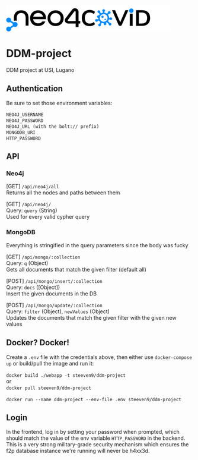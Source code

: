 [![Logo](webapp/public/img/logo_dark.svg)]()

# DDM-project
DDM project at USI, Lugano

## Authentication

Be sure to set those environment variables:

```
NEO4J_USERNAME
NEO4J_PASSWORD
NEO4J_URL (with the bolt:// prefix)
MONGODB_URI
HTTP_PASSWORD
```

## API

### Neo4j

[GET] `/api/neo4j/all`\
Returns all the nodes and paths between them 

[GET] `/api/neo4j/`\
Query: `query` (String)\
Used for every valid cypher query 

### MongoDB

Everything is stringified in the query parameters since the body was fucky

[GET] `/api/mongo/:collection`\
Query: `q` (Object)\
Gets all documents that match the given filter (default all)

[POST] `/api/mongo/insert/:collection`\
Query: `docs` ([Object])\
Insert the given documents in the DB

[POST] `/api/mongo/update/:collection`\
Query: `filter` (Object), `newValues` (Object)\
Updates the documents that match the given filter with
the given new values


## Docker? Docker!

Create a `.env` file with the credentials above, then either use 
`docker-compose up` or build/pull the image and run it:

`docker build ./webapp -t steeven9/ddm-project`\
or\
`docker pull steeven9/ddm-project`

`docker run --name ddm-project --env-file .env steeven9/ddm-project`


## Login

In the frontend, log in by setting your password when prompted, which should
match the value of the env variable `HTTP_PASSWORD` in the backend.
This is a very strong military-grade security mechanism which ensures the
f2p database instance we're running will never be h4xx3d.
